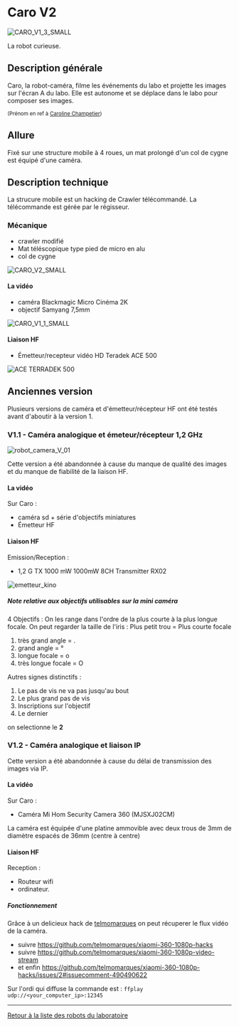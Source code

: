 # Caro V2

![CARO_V1_3_SMALL](/ressources/photos/CARO_V1_3_SMALL.jpg)

La robot curieuse.

## Description générale

Caro, la robot-caméra, filme les événements du labo et projette les images sur l'écran A du labo. Elle est autonome et se déplace dans le labo pour composer ses images.

<small>(Prénom en ref à [Caroline Champetier](https://fr.wikipedia.org/wiki/Caroline_Champetier))</small>

## Allure

Fixé sur une structure mobile à 4 roues, un mat prolongé d'un col de cygne est équipé d'une caméra.

## Description technique

La strucure mobile est un hacking de Crawler télécommandé. La télécommande est gérée par le régisseur.

### Mécanique

- crawler modifié
- Mat téléscopique type pied de micro en alu
- col de cygne

![CARO_V2_SMALL](/ressources/photos/CARO_V2_SMALL.jpg)

#### La vidéo

- caméra Blackmagic Micro Cinéma 2K
- objectif Samyang 7,5mm

![CARO_V1_1_SMALL](/ressources/photos/CARO_V1_1_SMALL.jpg)

#### Liaison HF

- Émetteur/recepteur vidéo HD Teradek ACE 500

![ACE TERRADEK 500](/ressources/photos/ACE_TERRADEK_500.jpg)

## Anciennes version

Plusieurs versions de caméra et d'émetteur/récepteur HF ont été testés avant d'aboutir à la version 1.

### V1.1 - Caméra analogique et émeteur/récepteur 1,2 GHz

![robot_camera_V_01](/ressources/photos/robot_camera_V_01.jpg)

Cette version a été abandonnée à cause du manque de qualité des images et du manque de fiabilité de la liaison HF.

#### La vidéo

Sur Caro :
- caméra sd + série d'objectifs miniatures
- Émetteur HF

#### Liaison HF

Emission/Reception :
- 1,2 G TX 1000 mW 1000mW 8CH Transmitter RX02

![emetteur_kino](/ressources/divers/emetteur_kino.jpg)

##### Note relative aux objectifs utilisables sur la mini caméra

4 Objectifs :
On les range dans l'ordre de la plus courte à la plus longue focale.
On peut regarder la taille de l'iris : Plus petit trou = Plus courte focale

1.  très grand angle = .
2.  grand angle = °
3.  longue focale = o
4.  très longue focale = O

Autres signes distinctifs :

1.  Le pas de vis ne va pas jusqu'au bout
2.  Le plus grand pas de vis
3.  Inscriptions sur l'objectif
4.  Le dernier

on selectionne le **2**

### V1.2 - Caméra analogique et liaison IP

Cette version a été abandonnée à cause du délai de transmission des images via IP.


#### La vidéo

Sur Caro :
- Caméra Mi Hom Security Camera 360 (MJSXJ02CM)

La caméra est équipée d'une platine ammovible avec deux trous de 3mm de diamètre espacés de 36mm (centre à centre)

#### Liaison HF

Reception :
- Routeur wifi
- ordinateur.

##### Fonctionnement

Grâce à un delicieux hack de [telmomarques](https://github.com/telmomarques) on peut récuperer le flux vidéo de la caméra.

- suivre https://github.com/telmomarques/xiaomi-360-1080p-hacks
- suivre https://github.com/telmomarques/xiaomi-360-1080p-video-stream
- et enfin https://github.com/telmomarques/xiaomi-360-1080p-hacks/issues/2#issuecomment-490490622

Sur l'ordi qui diffuse la commande est : `ffplay udp://<your_computer_ip>:12345`



----

[Retour à la liste des robots du laboratoire](.)
